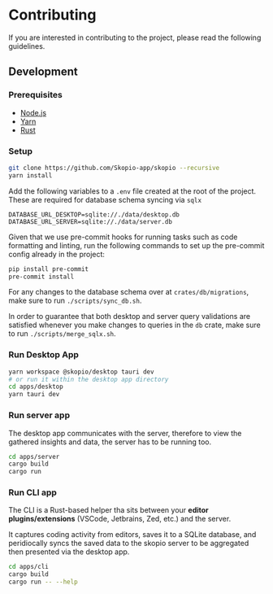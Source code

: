 # Contributing

If you are interested in contributing to the project, please read the following guidelines.

## Development

### Prerequisites

- [Node.js](https://nodejs.org/en)
- [Yarn](https://yarnpkg.com/)
- [Rust](https://www.rust-lang.org/)

### Setup

```bash
git clone https://github.com/Skopio-app/skopio --recursive
yarn install
```

Add the following variables to a `.env` file created at the root of the project. These are required for database schema syncing via `sqlx`

```env
DATABASE_URL_DESKTOP=sqlite://./data/desktop.db
DATABASE_URL_SERVER=sqlite://./data/server.db
```

Given that we use pre-commit hooks for running tasks such as code formatting and linting, run the following commands to
set up the pre-commit config already in the project:

```bash
pip install pre-commit
pre-commit install
```

For any changes to the database schema over at `crates/db/migrations`, make sure to run `./scripts/sync_db.sh`.

In order to guarantee that both desktop and server query validations are satisfied whenever you make changes to queries in the `db` crate, make sure to run `./scripts/merge_sqlx.sh`.

### Run Desktop App

```bash
yarn workspace @skopio/desktop tauri dev
# or run it within the desktop app directory
cd apps/desktop
yarn tauri dev
```

### Run server app

The desktop app communicates with the server, therefore to view the gathered insights and data, the server has to be running too.

```bash
cd apps/server
cargo build
cargo run
```

### Run CLI app

The CLI is a Rust-based helper tha sits between your **editor plugins/extensions** (VSCode, Jetbrains, Zed, etc.) and the server.

It captures coding activity from editors, saves it to a SQLite database, and peridiocally syncs the saved data to the skopio server to be aggregated then presented via the desktop app.

```bash
cd apps/cli
cargo build
cargo run -- --help
```
